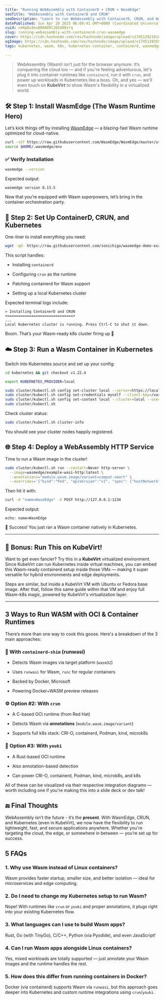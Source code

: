 ```yaml
---
title: "Running WebAssembly with ContainerD + CRUN + WasmEdge"
seoTitle: "WebAssembly with ContainerD and CRUN"
seoDescription: "Learn to run WebAssembly with ContainerD, CRUN, and WasmEdge in Kubernetes, and explore integration in virtualized environments with KubeVirt"
datePublished: Sun Apr 20 2025 06:09:41 GMT+0000 (Coordinated Universal Time)
cuid: cm9p8z4eu000609l265d09zrq
slug: running-webassembly-with-containerd-crun-wasmedge
cover: https://cdn.hashnode.com/res/hashnode/image/upload/v1745129210186/73db2d1e-59b5-42d2-bcdb-e296ec0caa5f.png
ogImage: https://cdn.hashnode.com/res/hashnode/image/upload/v1745129359303/a70892cc-2b5a-49fe-8f32-d4a495a840dc.png
tags: kubernetes, wasm, k8s, kubernetes-container, containerd, wasmedge

---
```


> WebAssembly (Wasm) isn’t just for the browser anymore. It’s conquering the cloud too — and if you're feeling adventurous, let's plug it into container runtimes like `containerd`, run it with `crun`, and power up workloads in Kubernetes like a boss. Oh, and yes — we'll even touch on **KubeVirt** to show Wasm's flexibility in a virtualized world.

## 🛠️ Step 1: Install WasmEdge (The Wasm Runtime Hero)

Let’s kick things off by installing [WasmEdge](https://wasmedge.org/) — a blazing-fast Wasm runtime optimized for cloud-native.

```bash
curl -sSf https://raw.githubusercontent.com/WasmEdge/WasmEdge/master/utils/install.sh | bash
source $HOME/.wasmedge/env
```

### ✅ Verify Installation

```bash
wasmedge --version
```

Expected output:

```plaintext
wasmedge version 0.13.5
```

Now that you’re equipped with Wasm superpowers, let’s bring in the container orchestration party.

## 🧱 Step 2: Set Up ContainerD, CRUN, and Kubernetes

One-liner to install everything you need:

```bash
wget -qO- https://raw.githubusercontent.com/sonichigo/wasmedge-demo-example/main/install.sh | bash
```

This script handles:

* Installing `containerd`
    
* Configuring `crun` as the runtime
    
* Patching containerd for Wasm support
    
* Setting up a local Kubernetes cluster
    

Expected terminal logs include:

```plaintext
> Installing ContainerD and CRUN
<==============================>
...
Local Kubernetes cluster is running. Press Ctrl-C to shut it down.
```

Boom. That’s your Wasm-ready k8s cluster firing up 🎉

## ☁️ Step 3: Run a Wasm Container in Kubernetes

Switch into Kubernetes source and set up your config:

```bash
cd kubernetes && git checkout v1.22.4

export KUBERNETES_PROVIDER=local

sudo cluster/kubectl.sh config set-cluster local --server=https://localhost:6443 --certificate-authority=/var/run/kubernetes/server-ca.crt
sudo cluster/kubectl.sh config set-credentials myself --client-key=/var/run/kubernetes/client-admin.key --client-certificate=/var/run/kubernetes/client-admin.crt
sudo cluster/kubectl.sh config set-context local --cluster=local --user=myself
sudo cluster/kubectl.sh
```

Check cluster status:

```bash
sudo cluster/kubectl.sh cluster-info
```

You should see your cluster nodes happily registered.

## 🌐 Step 4: Deploy a WebAssembly HTTP Service

Time to run a Wasm image in the cluster!

```bash
sudo cluster/kubectl.sh run --restart=Never http-server \
  --image=wasmedge/example-wasi-http:latest \
  --annotations="module.wasm.image/variant=compat-smart" \
  --overrides='{"kind":"Pod", "apiVersion":"v1", "spec": {"hostNetwork": true}}'
```

Then hit it with:

```bash
curl -d "name=WasmEdge" -X POST http://127.0.0.1:1234
```

Expected output:

```plaintext
echo: name=WasmEdge
```

🥳 Success! You just ran a Wasm container natively in Kubernetes.

---

## 🧪 Bonus: Run This on KubeVirt!

Want to get even fancier? Try this in a **KubeVirt** virtualized environment. Since KubeVirt can run Kubernetes inside virtual machines, you can embed this Wasm-ready containerd setup inside those VMs — making it super versatile for hybrid environments and edge deployments.

Steps are similar, but inside a KubeVirt VM with Ubuntu or Fedora base image. After that, follow this same guide within that VM and enjoy full Wasm-k8s magic, powered by KubeVirt's virtualization layer.

---

## 3 Ways to Run WASM with OCI & Container Runtimes

There’s more than one way to cook this goose. Here's a breakdown of the 3 main approaches:

### 🧩 With `containerd-shim` (runwasi)

* Detects Wasm images via target platform (`wasm32`)
    
* Uses `runwasi` for Wasm, `runc` for regular containers
    
* Backed by Docker, Microsoft
    
* Powering Docker+WASM preview releases
    

### ⚙️ Option #2: With `crun`

* A C-based OCI runtime (from Red Hat)
    
* Detects Wasm via **annotations** (`module.wasm.image/variant`)
    
* Supports full k8s stack: CRI-O, containerd, Podman, kind, microk8s
    

### 🦀 Option #3: With `youki`

* A Rust-based OCI runtime
    
* Also annotation-based detection
    
* Can power CRI-O, containerd, Podman, kind, microk8s, and k8s
    

All of these can be visualized via their respective integration diagrams — worth including one if you're making this into a slide deck or dev talk!

## 🔚 Final Thoughts

WebAssembly isn’t the future - it’s the **present**. With WasmEdge, CRUN, and Kubernetes (even in KubeVirt), we now have the flexibility to run lightweight, fast, and secure applications anywhere. Whether you're targeting the cloud, the edge, or somewhere in between — you’re set up for success.

## 5 FAQs

### 1\. **Why use Wasm instead of Linux containers?**

Wasm provides faster startup, smaller size, and better isolation — ideal for microservices and edge computing.

### 2\. **Do I need to change my Kubernetes setup to run Wasm?**

Nope! With runtimes like `crun` or `youki` and proper annotations, it plugs right into your existing Kubernetes flow.

### 3\. **What languages can I use to build Wasm apps?**

Rust, Go (with TinyGo), C/C++, Python (via Pyodide), and even JavaScript!

### 4\. **Can I run Wasm apps alongside Linux containers?**

Yes, mixed workloads are totally supported — just annotate your Wasm images and the runtime handles the rest.

### 5\. **How does this differ from running containers in Docker?**

Docker (via containerd) supports Wasm via `runwasi`, but this approach goes deeper into Kubernetes and custom runtime integrations using `crun`/`youki`.